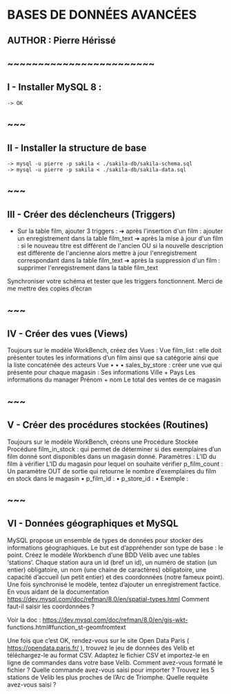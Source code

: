 # BASES DE DONNÉES AVANCÉES

## AUTHOR : Pierre Hérissé
## ~~~~~~~~~~~~~~~~~~~~~~~~


## I - Installer MySQL 8 :
	-> OK

## ~~~

## II - Installer la structure de base
	-> mysql -u pierre -p sakila < ./sakila-db/sakila-schema.sql
	-> mysql -u pierre -p sakila < ./sakila-db/sakila-data.sql


## ~~~

## III - Créer des déclencheurs (Triggers)


- Sur la table film, ajouter 3 triggers :
➔ après l'insertion d'un film : ajouter un enregistrement dans la table film_text
➔ après la mise à jour d'un film : si le nouveau titre est différent de l'ancien OU
si la nouvelle description est différente de l'ancienne alors mettre à jour
l'enregistrement correspondant dans la table film_text
➔ après la suppression d'un film : supprimer l'enregistrement dans la table
film_text

Synchroniser votre schéma et tester que les triggers fonctionnent. Merci de me
mettre des copies d’écran


## ~~~

## IV - Créer des vues (Views)

Toujours sur le modèle WorkBench, créez des Vues :
Vue film_list : elle doit présenter toutes les informations d’un film ainsi que sa
catégorie ainsi que la liste concaténée des acteurs
Vue
•
•
•
sales_by_store : créer une vue qui présente pour chaque magasin :
Ses informations Ville + Pays
Les informations du manager Prénom + nom
Le total des ventes de ce magasin


## ~~~

## V - Créer des procédures stockées (Routines)

Toujours sur le modèle WorkBench, créons une Procédure Stockée
Procédure film_in_stock : qui permet de déterminer si des exemplaires d’un film
donné sont disponibles dans un magasin donné.
Paramètres :
L’ID du film à vérifier
L’ID du magasin pour lequel on souhaite vérifier
p_film_count : Un paramètre OUT de sortie qui retourne le nombre d’exemplaires
du film en stock dans le magasin
• p_film_id :
• p_store_id :
•
Exemple :



## ~~~

## VI - Données géographiques et MySQL

MySQL propose un ensemble de types de données pour stocker des informations
géographiques.
Le but est d’appréhender son type de base : le point.
Créez le modèle Workbench d’une BDD Vélib avec une tables ‘stations’. Chaque
station aura un id (bref un id), un numéro de station (un entier) obligatoire, un nom
(une chaine de caractères) obligatoire, une capacité d’accueil (un petit entier) et des
coordonnées (notre fameux point).
Une fois synchronisé le modèle, tentez d’ajouter un enregistrement factice. En vous
aidant de la documentation
https://dev.mysql.com/doc/refman/8.0/en/spatial-types.html
Comment faut-il saisir les coordonnées ?

Voir
la
doc :
https://dev.mysql.com/doc/refman/8.0/en/gis-wkt-
functions.html#function_st-geomfromtext

Une fois que c’est OK, rendez-vous sur le site Open Data Paris (
https://opendata.paris.fr/ ), trouvez le jeu de données des Velib et téléchargez-le au
format CSV.
Adaptez le fichier CSV et importez-le en ligne de commandes dans votre base Velib.
Comment avez-vous formaté le fichier ?
Quelle commande avez-vous saisi pour importer ?
Trouvez les 5 stations de Velib les plus proches de l’Arc de Triomphe.
Quelle requête avez-vous saisi ?
